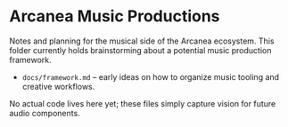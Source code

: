 # Arcanea Music Productions

Notes and planning for the musical side of the Arcanea ecosystem. This folder currently holds brainstorming about a potential music production framework.

- `docs/framework.md` – early ideas on how to organize music tooling and creative workflows.

No actual code lives here yet; these files simply capture vision for future audio components.
